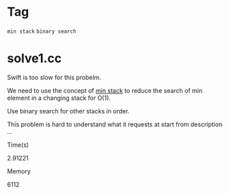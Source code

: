 # Tag

`min stack` `binary search`

# solve1.cc

Swift is too slow for this probelm.

We need to use the concept of [min stack](https://leetcode.com/problems/min-stack/) to reduce the search of min element in a changing stack for O(1).
 
Use binary search for other stacks in order.

This problem is hard to understand what it requests at start from description ...

Time(s)

2.91221

Memory

6112
